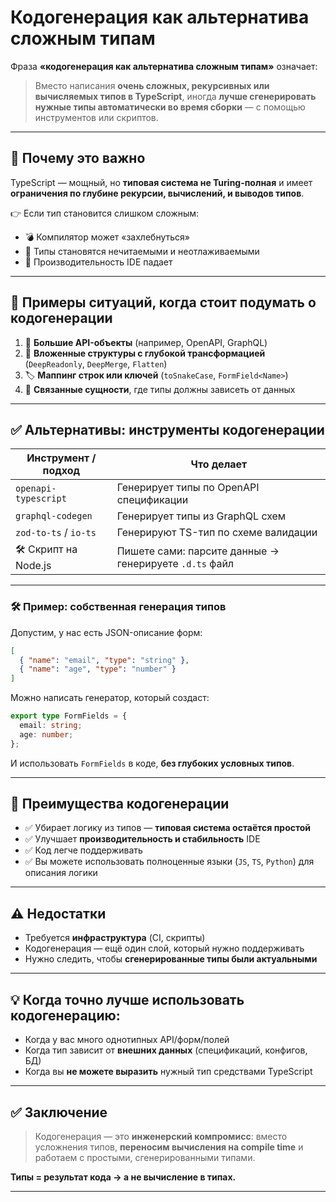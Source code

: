 # Кодогенерация как альтернатива сложным типам

Фраза **«кодогенерация как альтернатива сложным типам»** означает:

> Вместо написания **очень сложных, рекурсивных или вычисляемых типов в TypeScript**, иногда **лучше сгенерировать нужные типы автоматически во время сборки** — с помощью инструментов или скриптов.

---

## 📌 Почему это важно

TypeScript — мощный, но **типовая система не Turing-полная** и имеет **ограничения по глубине рекурсии, вычислений, и выводов типов**.

👉 Если тип становится слишком сложным:

* 💣 Компилятор может «захлебнуться»
* 🧠 Типы становятся нечитаемыми и неотлаживаемыми
* 🐌 Производительность IDE падает

---

## 🧠 Примеры ситуаций, когда стоит подумать о **кодогенерации**

1. 🔄 **Большие API-объекты** (например, OpenAPI, GraphQL)
2. 🧩 **Вложенные структуры с глубокой трансформацией** (`DeepReadonly`, `DeepMerge`, `Flatten`)
3. 🏷️ **Маппинг строк или ключей** (`toSnakeCase`, `FormField<Name>`)
4. 🧬 **Связанные сущности**, где типы должны зависеть от данных

---

## ✅ Альтернативы: инструменты кодогенерации

| Инструмент / подход   | Что делает                                             |
| --------------------- | ------------------------------------------------------ |
| `openapi-typescript`  | Генерирует типы по OpenAPI спецификации                |
| `graphql-codegen`     | Генерирует типы из GraphQL схем                        |
| `zod-to-ts` / `io-ts` | Генерируют TS-тип по схеме валидации                   |
| 🛠️ Скрипт на Node.js | Пишете сами: парсите данные → генерируете `.d.ts` файл |

---

### 🛠️ Пример: собственная генерация типов

Допустим, у нас есть JSON-описание форм:

```json
[
  { "name": "email", "type": "string" },
  { "name": "age", "type": "number" }
]
```

Можно написать генератор, который создаст:

```ts
export type FormFields = {
  email: string;
  age: number;
};
```

И использовать `FormFields` в коде, **без глубоких условных типов**.

---

## 🎯 Преимущества кодогенерации

* ✅ Убирает логику из типов — **типовая система остаётся простой**
* ✅ Улучшает **производительность и стабильность** IDE
* ✅ Код легче поддерживать
* ✅ Вы можете использовать полноценные языки (`JS`, `TS`, `Python`) для описания логики

---

## ⚠️ Недостатки

* Требуется **инфраструктура** (CI, скрипты)
* Кодогенерация — ещё один слой, который нужно поддерживать
* Нужно следить, чтобы **сгенерированные типы были актуальными**

---

## 💡 Когда **точно** лучше использовать кодогенерацию:

* Когда у вас много однотипных API/форм/полей
* Когда тип зависит от **внешних данных** (спецификаций, конфигов, БД)
* Когда вы **не можете выразить** нужный тип средствами TypeScript

---

## ✅ Заключение

> Кодогенерация — это **инженерский компромисс**: вместо усложнения типов, **переносим вычисления на compile time** и работаем с простыми, сгенерированными типами.

**Типы = результат кода → а не вычисление в типах.**

---
